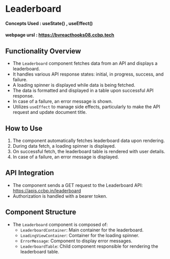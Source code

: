 # Leaderboard 

#### Concepts Used : useState() , useEffect() 

#### webpage ursl : https://bvreacthooks08.ccbp.tech

## Functionality Overview

- The `Leaderboard` component fetches data from an API and displays a leaderboard.
- It handles various API response states: initial, in progress, success, and failure.
- A loading spinner is displayed while data is being fetched.
- The data is formatted and displayed in a table upon successful API response.
- In case of a failure, an error message is shown.
- Utilizes `useEffect` to manage side effects, particularly to make the API request and update document title.

## How to Use

1. The component automatically fetches leaderboard data upon rendering.
2. During data fetch, a loading spinner is displayed.
3. On successful fetch, the leaderboard table is rendered with user details.
4. In case of a failure, an error message is displayed.

## API Integration

- The component sends a GET request to the Leaderboard API: https://apis.ccbp.in/leaderboard
- Authorization is handled with a bearer token.

## Component Structure

- The `Leaderboard` component is composed of:
  - `LeaderboardContainer`: Main container for the leaderboard.
  - `LoadingViewContainer`: Container for the loading spinner.
  - `ErrorMessage`: Component to display error messages.
  - `LeaderboardTable`: Child component responsible for rendering the leaderboard table.


